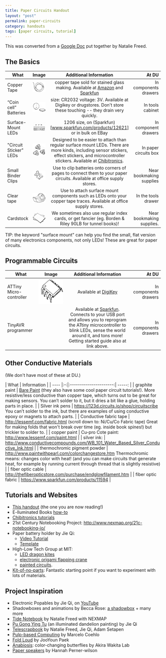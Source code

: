 ```yaml
---
title: Paper Circuits Handout
layout: "post"
permalink: paper-circuits
category: handouts
tags: [paper circuits, tutorial]
---
```


This was converted from a [Google Doc](http://tinyurl.com/kx6fxu3) put together by Natalie Freed.

## The Basics

| What | Image  | Additional Information | At DU |
| ---- |:-:|:----------------------:| -----: |
| Copper Tape | ![Copper Tape](/images/paper-circuits/copper-tape.jpg) | copper tape sold for stained glass making. Available at [Amazon](www.amazon.com/inch-yds-Copper-Foil-Tape/dp/B00EY44I42/) and [Sparkfun](www.sparkfun.com/products/10561) | In components drawers |
| “Coin cell” Batteries | ![Coin cell batteries](/images/paper-circuits/coin-cell-batteries.jpg) | size: CR2032 voltage: 3V. Available at Digikey or drugstores. Don't store these touching -- they drain very quickly. | In tools cabinet |
| Surface-Mount LEDs | ![SMD LEDs](/images/paper-circuits/surface-mount-LEDs.jpg) | 1206 size, on (Sparkfun)[www.sparkfun.com/products/12621] or in bulk on EBay | In component drawers |
| "Circuit Sticker" LEDs | ![Sticker LEDs](/images/paper-circuits/circuit-sticker-LEDs.jpg) | Designed to be easier to attach than regular surface mount LEDs. There are more kinds, including sensor stickers, effect stickers, and microcontroller stickers. Available at [Chibitronics](http://chibitronics.com). | In paper circuits box |
| Small Binder Clips | ![Binder clips](/images/paper-circuits/binder-clips.png) | Use to clip batteries onto corners of pages to connect them to your paper circuits. Available at office supply stores. | Near bookmaking supplies |
| Clear tape | ![Clear tape](/images/paper-circuits/clear-tape.png) | Use to attach surface mount components such as LEDs onto your copper tape traces. Available at office supply stores. | In the tools drawer |
| Cardstock | ![Cardstock](/images/paper-circuits/cardstock.jpg) | We sometimes also use regular index cards, or get fancier (eg. Borden & Riley 90LB for tunnel books)! | Near bookmaking supplies. |

TIP: the keyword "surface mount" can help you find the small, flat version of many electronics components, not only LEDs! These are great for paper circuits.

## Programmable Circuits

| What | Image  | Additional Information | At DU |
| ---- |:-:|:----------------------:| -----: |
| ATTiny Micro-controller | ![ATtiny](/images/paper-circuits/ATTiny.png) | Available at [DigiKey](http://www.digikey.com/product-detail/en/ATTINY85V-10PU/ATTINY85V-10PU-ND/735471?cur=USD) | In components drawers |
| TinyAVR programmer | | Available at [Sparkfun](https://www.sparkfun.com/products/11460). Connects to your USB port and allows you to reprogram the ATtiny microcontroller to blink LEDs, sense the world around it, and tons more! Getting started guide also at link above. | In components drawers |

## Other Conductive Materials

(We don't have most of these at DU.)


| What | Information |
| ---- |:-:|:----------------------:| -----: |
| graphite paint | [Bare Paint](http://www.bareconductive.com/) (they also have some cool paper circuit tutorials!). More resistive/less conductive than copper tape, which turns out to be great for making sensors. You can’t solder to it, but it dries a bit like a glue, holding parts in place. |
| Silver ink pens | https://123d.circuits.io/shop/circuitscribe You can’t solder to the ink, but there are examples of using conductive epoxy or magnets to attach parts. |
| Conductive fabric tape | http://lessemf.com/fabric.html (scroll down to: Ni/Cu/Co Fabric tape) Great for making folds that won't break over time (eg. inside book spines!) but trickier to solder to. |
| copper paint | Cu-pro Cote paint: http://www.lessemf.com/paint.html |
| silver ink: | http://www.conductivecompounds.com/WB_101_Water_Based_Silver_Conductive_Ink.html |
| thermochromic pigment powder | http://www.paintwithpearl.com/colorchangestore.htm Thermochromic means: changes color with heat! (and you can make circuits that generate heat, for example by running current through thread that is slightly resistive) |
| fiber optic cable | http://thefiberopticstore.com/purchase/endglowfilament.htm |
| fiber optic fabric | https://www.sparkfun.com/products/11594 |


## Tutorials and Websites

- [This handout](http://tinyurl.com/kx6fxu3) (the one you are now reading!)
- E-lluminated Books [how-to](http://tinyurl.com/mtpfzja)
- [Chibitronics tutorials](http://chibitronics.com/education/)
- 21st Century Notebooking Project: http://www.nexmap.org/21c-notebooking-io/
- Paper battery holder by Jie Qi:
  - [Video Tutorial](https://www.youtube.com/watch?v=j0xXTB4Be8Q)
  - [Template](http://web.media.mit.edu/~jieqi/downloads/4_battery_holders.pdf)
- High-Low Tech Group at MIT:
  - [LED dragon kites](http://hlt.media.mit.edu/?p=1414)
  - [electronic origami flapping crane](http://hlt.media.mit.edu/?p=1448)
  - [painted circuits](http://hlt.media.mit.edu/?p=1376).
- [Kit-of-no-parts](http://kit-of-no-parts.at/): Fantastic starting point if you want to experiment with lots of materials.

## Project Inspiration
- Electronic Popables by Jie Qi, on [YouTube](http://www.youtube.com/watch?v=AI-6wMlaVTc)
- Shadowboxes and animations by Becca Rose: [a shadowbox](blog.beccarose.co.uk/2014/07/09/whats-in-the-box/) + many more
- [Tide Notebook](www.nexmap.org/blog/2014/4/1/meet-the-wi-fi-connected-notebook) by Natalie Freed with NEXMAP
- [Pu Gong Ying Tu](http://technolojie.com/pu-gong-ying-tu-dandelion-painting/) (an illuminated dandelion painting) by Jie Qi
- [Telescrapbook](nataliefreed.com/telescrapbook/) by Natalie Freed, Jie Qi, Adam Setapen
- [Pulp-based Computing](web.media.mit.edu/~marcelo/paper/index.html) by Marcelo Coehlo
- [Fold Loud](http://rhizome.org/editorial/3685/) by JooYoun Paek
- [Anabiosis](http://metamo.sfc.keio.ac.jp/project/anabiosis/): color-changing butterflies by Akira Wakita Lab
- [Paper speakers](http://hlt.media.mit.edu/?p=1372) by Hannah Perner-wilson
